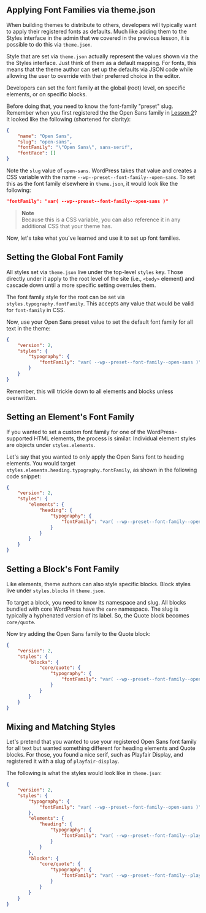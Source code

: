 ## Applying Font Families via theme.json

When building themes to distribute to others, developers will typically want to apply their registered fonts as defaults.  Much like adding them to the Styles interface in the admin that we covered in the previous lesson, it is possible to do this via `theme.json`. 

Style that are set via `theme.json` actually represent the values shown via the the Styles interface.  Just think of them as a default mapping.  For fonts, this means that the theme author can set up the defaults via JSON code while allowing the user to override with their preferred choice in the editor.

Developers can set the font family at the global (root) level, on specific elements, or on specific blocks.

Before doing that, you need to know the font-family "preset" slug.  Remember when you first registered the the Open Sans family in [Lesson 2](/module-05/02-Font-Registration.md)?  It looked like the following (shortened for clarity):

```json
{
	"name": "Open Sans",
	"slug": "open-sans",
	"fontFamily": "\"Open Sans\", sans-serif",
	"fontFace": []
}
```

Note the `slug` value of `open-sans`.  WordPress takes that value and creates a CSS variable with the name `--wp--preset--font-family--open-sans`.  To set this as the font family elsewhere in `theme.json`, it would look like the following:

```json
"fontFamily": "var( --wp--preset--font-family--open-sans )"
```

> **Note**\
> Because this is a CSS variable, you can also reference it in any additional CSS that your theme has.

Now, let's take what you've learned and use it to set up font families.

## Setting the Global Font Family

All styles set via `theme.json` live under the top-level `styles` key.  Those directly under it apply to the root level of the site (i.e., `<body>` element) and cascade down until a more specific setting overrules them.

The font family style for the root can be set via `styles.typography.fontFamily`.  This accepts any value that would be valid for `font-family` in CSS.

Now, use your Open Sans preset value to set the default font family for all text in the theme:

```json
{
	"version": 2,
	"styles": {
		"typography": {
			"fontFamily": "var( --wp--preset--font-family--open-sans )",
		}
	}
}
```

Remember, this will trickle down to all elements and blocks unless overwritten.

## Setting an Element's Font Family

If you wanted to set a custom font family for one of the WordPress-supported HTML elements, the process is similar.  Individual element styles are objects under `styles.elements`.

Let's say that you wanted to only apply the Open Sans font to heading elements.  You would target `styles.elements.heading.typography.fontFamily`, as shown in the following code snippet:

```json
{
	"version": 2,
	"styles": {
		"elements": {
			"heading": {
				"typography": {
					"fontFamily": "var( --wp--preset--font-family--open-sans )",
				}
			}
		}
	}
}
```

## Setting a Block's Font Family

Like elements, theme authors can also style specific blocks.  Block styles live under `styles.blocks` in `theme.json`.

To target a block, you need to know its namespace and slug.  All blocks bundled with core WordPress have the `core` namespace.  The slug is typically a hyphenated version of its label.  So, the Quote block becomes `core/quote`.

Now try adding the Open Sans family to the Quote block:

```json
{
	"version": 2,
	"styles": {
		"blocks": {
			"core/quote": {
				"typography": {
					"fontFamily": "var( --wp--preset--font-family--open-sans )",
				}
			}
		}
	}
}
```

## Mixing and Matching Styles

Let's pretend that you wanted to use your registered Open Sans font family for all text but wanted something different for heading elements and Quote blocks.  For those, you found a nice serif, such as Playfair Display, and registered it with a slug of `playfair-display`.

The following is what the styles would look like in `theme.json`:

```json
{
	"version": 2,
	"styles": {
		"typography": {
			"fontFamily": "var( --wp--preset--font-family--open-sans )",
		},
		"elements": {
			"heading": {
				"typography": {
					"fontFamily": "var( --wp--preset--font-family--playfair-display )",
				}
			}
		},
		"blocks": {
			"core/quote": {
				"typography": {
					"fontFamily": "var( --wp--preset--font-family--playfair-display )",
				}
			}
		}
	}
}
```
